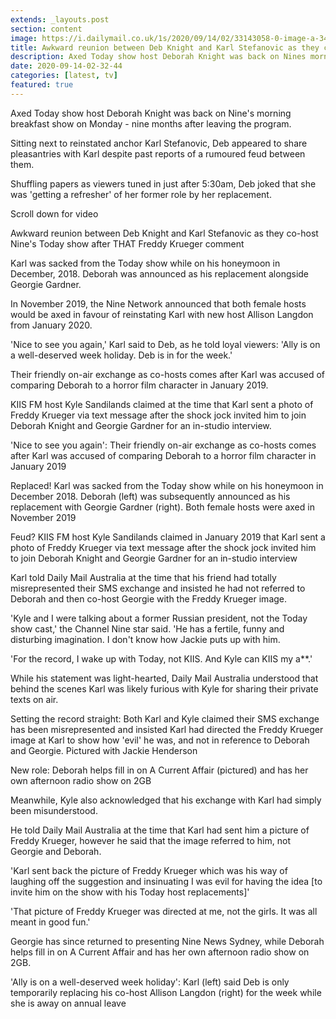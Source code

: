 ```yaml
---
extends: _layouts.post
section: content
image: https://i.dailymail.co.uk/1s/2020/09/14/02/33143058-0-image-a-34_1600046661447.jpg 
title: Awkward reunion between Deb Knight and Karl Stefanovic as they co-host Nines Today show 
description: Axed Today show host Deborah Knight was back on Nines morning breakfast show on Monday - nine months after leaving the program.  
date: 2020-09-14-02-32-44 
categories: [latest, tv] 
featured: true 
--- 
```

Axed Today show host Deborah Knight was back on Nine's morning breakfast show on Monday - nine months after leaving the program. 

Sitting next to reinstated anchor Karl Stefanovic, Deb appeared to share pleasantries with Karl despite past reports of a rumoured feud between them.

Shuffling papers as viewers tuned in just after 5:30am, Deb joked that she was 'getting a refresher' of her former role by her replacement.

Scroll down for video 

Awkward reunion between Deb Knight and Karl Stefanovic as they co-host Nine's Today show after THAT Freddy Krueger comment

Karl was sacked from the Today show while on his honeymoon in December, 2018. Deborah was announced as his replacement alongside Georgie Gardner.

In November 2019, the Nine Network announced that both female hosts would be axed in favour of reinstating Karl with new host Allison Langdon from January 2020.  

'Nice to see you again,' Karl said to Deb, as he told loyal viewers: 'Ally is on a well-deserved week holiday. Deb is in for the week.'

Their friendly on-air exchange as co-hosts comes after Karl was accused of comparing Deborah to a horror film character in January 2019.

KIIS FM host Kyle Sandilands claimed at the time that Karl sent a photo of Freddy Krueger via text message after the shock jock invited him to join Deborah Knight and Georgie Gardner for an in-studio interview. 

'Nice to see you again': Their friendly on-air exchange as co-hosts comes after Karl was accused of comparing Deborah to a horror film character in January 2019

Replaced! Karl was sacked from the Today show while on his honeymoon in December 2018. Deborah (left) was subsequently announced as his replacement with Georgie Gardner (right). Both female hosts were axed in November 2019

Feud? KIIS FM host Kyle Sandilands claimed in January 2019 that Karl sent a photo of Freddy Krueger via text message after the shock jock invited him to join Deborah Knight and Georgie Gardner for an in-studio interview

Karl told Daily Mail Australia at the time that his friend had totally misrepresented their SMS exchange and insisted he had not referred to Deborah and then co-host Georgie with the Freddy Krueger image.    

'Kyle and I were talking about a former Russian president, not the Today show cast,' the Channel Nine star said. 'He has a fertile, funny and disturbing imagination. I don't know how Jackie puts up with him. 

'For the record, I wake up with Today, not KIIS. And Kyle can KIIS my a**.'

While his statement was light-hearted, Daily Mail Australia understood that behind the scenes Karl was likely furious with Kyle for sharing their private texts on air.

Setting the record straight: Both Karl and Kyle claimed their SMS exchange has been misrepresented and insisted Karl had directed the Freddy Krueger image at Karl to show how 'evil' he was, and not in reference to Deborah and Georgie. Pictured with Jackie Henderson

New role: Deborah helps fill in on A Current Affair (pictured) and has her own afternoon radio show on 2GB

Meanwhile, Kyle also acknowledged that his exchange with Karl had simply been misunderstood.

He told Daily Mail Australia at the time that Karl had sent him a picture of Freddy Krueger, however he said that the image referred to him, not Georgie and Deborah. 

'Karl sent back the picture of Freddy Krueger which was his way of laughing off the suggestion and insinuating I was evil for having the idea [to invite him on the show with his Today host replacements]'

'That picture of Freddy Krueger was directed at me, not the girls. It was all meant in good fun.'    

Georgie has since returned to presenting Nine News Sydney, while Deborah helps fill in on A Current Affair and has her own afternoon radio show on 2GB. 

'Ally is on a well-deserved week holiday': Karl (left) said Deb is only temporarily replacing his co-host Allison Langdon (right) for the week while she is away on annual leave

